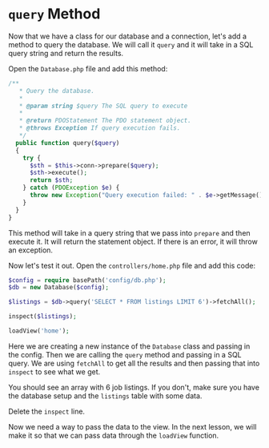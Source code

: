 # `query` Method

Now that we have a class for our database and a connection, let's add a method to query the database. We will call it `query` and it will take in a SQL query string and return the results.

Open the `Database.php` file and add this method:

```php
/**
   * Query the database.
   *
   * @param string $query The SQL query to execute
   *
   * @return PDOStatement The PDO statement object.
   * @throws Exception If query execution fails.
   */
  public function query($query)
  {
    try {
      $sth = $this->conn->prepare($query);
      $sth->execute();
      return $sth;
    } catch (PDOException $e) {
      throw new Exception("Query execution failed: " . $e->getMessage());
    }
  }
}
```

This method will take in a query string that we pass into `prepare` and then execute it. It will return the statement object. If there is an error, it will throw an exception.

Now let's test it out. Open the `controllers/home.php` file and add this code:

```php
$config = require basePath('config/db.php');
$db = new Database($config);

$listings = $db->query('SELECT * FROM listings LIMIT 6')->fetchAll();

inspect($listings);

loadView('home');
```

Here we are creating a new instance of the `Database` class and passing in the config. Then we are calling the `query` method and passing in a SQL query. We are using `fetchAll` to get all the results and then passing that into `inspect` to see what we get.

You should see an array with 6 job listings. If you don't, make sure you have the database setup and the `listings` table with some data.

Delete the `inspect` line.

Now we need a way to pass the data to the view. In the next lesson, we will make it so that we can pass data through the `loadView` function.
